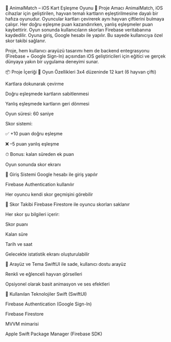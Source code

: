 🐾 AnimalMatch – iOS Kart Eşleşme Oyunu
🎯 Proje Amacı
AnimalMatch, iOS cihazlar için geliştirilen, hayvan temalı kartların eşleştirilmesine dayalı bir hafıza oyunudur. Oyuncular kartları çevirerek aynı hayvan çiftlerini bulmaya çalışır. Her doğru eşleşme puan kazandırırken, yanlış eşleşmeler puan kaybettirir. Oyun sonunda kullanıcıların skorları Firebase veritabanına kaydedilir. Oyuna giriş, Google hesabı ile yapılır. Bu sayede kullanıcıya özel skor takibi sağlanır.

Proje, hem kullanıcı arayüzü tasarımı hem de backend entegrasyonu (Firebase + Google Sign-In) açısından iOS geliştiricileri için eğitici ve gerçek dünyaya yakın bir uygulama deneyimi sunar.

📦 Proje İçeriği
🔹 Oyun Özellikleri
3x4 düzeninde 12 kart (6 hayvan çifti)

Kartlara dokunarak çevirme

Doğru eşleşmede kartların sabitlenmesi

Yanlış eşleşmede kartların geri dönmesi

Oyun süresi: 60 saniye

Skor sistemi:

✅ +10 puan doğru eşleşme

❌ –5 puan yanlış eşleşme

⏱ Bonus: kalan süreden ek puan

Oyun sonunda skor ekranı

🔹 Giriş Sistemi
Google hesabı ile giriş yapılır

Firebase Authentication kullanılır

Her oyuncu kendi skor geçmişini görebilir

🔹 Skor Takibi
Firebase Firestore ile oyuncu skorları saklanır

Her skor şu bilgileri içerir:

Skor puanı

Kalan süre

Tarih ve saat

Gelecekte istatistik ekranı oluşturulabilir

🔹 Arayüz ve Tema
SwiftUI ile sade, kullanıcı dostu arayüz

Renkli ve eğlenceli hayvan görselleri

Opsiyonel olarak basit animasyon ve ses efektleri

📁 Kullanılan Teknolojiler
Swift (SwiftUI)

Firebase Authentication (Google Sign-In)

Firebase Firestore

MVVM mimarisi

Apple Swift Package Manager (Firebase SDK)

